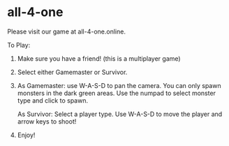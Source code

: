 # all-4-one
Please visit our game at all-4-one.online.

To Play:
1) Make sure you have a friend! (this is a multiplayer game)
2) Select either Gamemaster or Survivor.
3) As Gamemaster: use W-A-S-D to pan the camera. You can only spawn monsters in the dark green areas. 
   Use the numpad to select monster type and click to spawn.
   
   As Survivor: Select a player type. Use W-A-S-D to move the player and arrow keys to shoot!
4) Enjoy!
